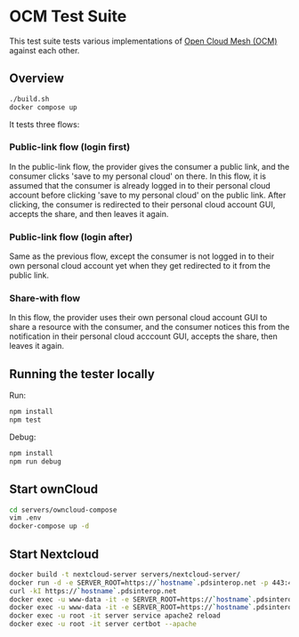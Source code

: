 # OCM Test Suite
This test suite tests various implementations of [Open Cloud Mesh (OCM)](https://github.com/cs3org/OCM-API) against each other.

## Overview
```sh
./build.sh
docker compose up
```

It tests three flows:

### Public-link flow (login first)
In the public-link flow, the provider gives the consumer a public link, and the consumer clicks 'save to my personal cloud' on there.
In this flow, it is assumed that the consumer is already logged in to their personal cloud account before clicking 'save to my personal cloud' on the public link. After clicking, the consumer is redirected to their personal cloud account GUI, accepts the share, and then leaves it again.

### Public-link flow (login after)
Same as the previous flow, except the consumer is not logged in to their own personal cloud account yet when they get redirected to it
from the public link.

### Share-with flow
In this flow, the provider uses their own personal cloud account GUI to share a resource with the consumer, and the consumer notices this from the notification in their personal cloud acccount GUI, accepts the share, then leaves it again.

## Running the tester locally
Run:
```sh
npm install
npm test
```

Debug:
```sh
npm install
npm run debug
```

## Start ownCloud
```sh
cd servers/owncloud-compose
vim .env
docker-compose up -d
```

## Start Nextcloud
```sh
docker build -t nextcloud-server servers/nextcloud-server/
docker run -d -e SERVER_ROOT=https://`hostname`.pdsinterop.net -p 443:443 -p 80:80 --name=server nextcloud-server
curl -kI https://`hostname`.pdsinterop.net
docker exec -u www-data -it -e SERVER_ROOT=https://`hostname`.pdsinterop.net server php console.php maintenance:install --admin-user alice --admin-pass alice123
docker exec -u www-data -it -e SERVER_ROOT=https://`hostname`.pdsinterop.net server sed -i "25 i\    1 => '`hostname`.pdsinterop.net'," config/config.php
docker exec -u root -it server service apache2 reload
docker exec -u root -it server certbot --apache
```
